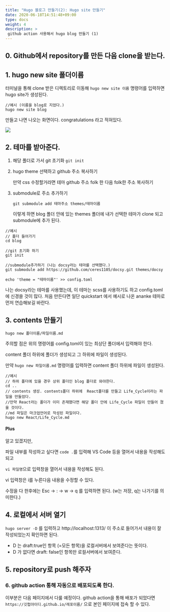 ```yaml
---
title: "Hugo 블로그 만들기(2): Hugo site 만들기"
date: 2020-06-18T14:51:48+09:00
type: docs
weight: 4
description: >
 github action 사용해서 hugo blog 만들기 (1)
---
```


## 0. Github에서 repository를 만든 다음 clone을 받는다.

## 1. hugo new site 폴더이름
터미널을 통해 clone 받은 디렉토리로 이동해
  `hugo new site 이름` 명령어를 입력하면 hugo site가 생성된다.
  ```
  //예시 (이름을 blog로 지었다.)
  hugo new site blog
  ``` 
 만들고 나면 나오는 화면이다. congratulations 라고 적혀있다. 

![](https://images.velog.io/images/ceres/post/c6586bc5-ef84-4959-bc4d-2884430e4b2b/%EC%8A%A4%ED%81%AC%EB%A6%B0%EC%83%B7,%202020-06-19%2015-40-27.png)

## 2. 테마를 받아준다. 
1) 해당 폴더로 가서 git 초기화
`git init`
2) hugo theme 선택하고 github 주소 복사하기

    만약 css 수정할거라면 테마 github 주소 folk 한 다음 folk한 주소 복사하기
3) submodule로 주소 추가하기


    `git submodule add 테마주소 themes/테마이름`

    이렇게 하면 blog 폴더 안에 있는 themes 폴더에 내가 선택한 테마가 clone 되고 submodule에 추가 된다.

```
//예시
// 폴더 들어가기
cd blog

//git 초기화 하기
git init

//submodule추가하기 (나는 docsy라는 테마를 선택했다.)
git submodule add https://github.com/ceres1105/docsy.git themes/docsy
```

```
echo 'theme = "테마이름"' >> config.toml
```

나는 docsy라는 테마를 사용했는데, 이 테마는 scss를 사용하기도 하고 config.toml에 신경쓸 것이 많다. 
처음 만든다면 일단 quickstart 에서 예시로 나온 ananke 테마로 먼저 연습해보길 바란다.
## 3. contents 만들기

`hugo new 폴더이름/파일이름.md ` 

주의할 점은 위의 명령어를 config.toml이 있는 최상단 폴더에서 입력해야 한다. 

content 폴더 하위에 폴더가 생성되고 그 하위에 파일이 생성된다. 

만약 `hugo new 파일이름.md` 명령어를 입력하면 content 폴더 하위에 파일이 생성된다.

```
//예시
// 하위 폴더에 있을 경우 상위 폴더인 blog 폴더로 와야한다.
cd ..
// contents 생성. contents폴더 하위에  React폴더를 만들고 Life_Cycle이라는 파일을 만들었다.
//만약 React라는 폴더가 이미 존재했다면 해당 폴더 안에 Life_Cycle 파일이 만들어 졌을 것이다. 
//md 파일은 마크업언어로 작성된 파일이다.
hugo new React/Life_Cycle.md
```

#### Plus
알고 있겠지만, 

파일 내부를 작성하고 싶다면 `code .`를 입력해 VS Code 등을 열어서 내용을 작성해도 되고

`vi 파일명`으로 입력창을 열어서 내용을 작성해도 된다.

vi 입력창은 i를 누른다음 내용을 수정할 수 있다.

수정을 다 한후에는 Esc -> : -> w -> q 를 입력하면 된다. 
(w는 저장, q는 나가기를 의미한다.) 

## 4. 로컬에서 서버 열기

`hugo server -D` 를 입력하고  http://localhost:1313/ 이 주소로 들어가서 내용이 잘 작성되었는지 확인하면 된다. 

- D 는 draft:true인 항목 (=모든 항목)을 로컬서버에서 보여준다는 뜻이다.
- D 가 없다면 draft: false인 항목만 로컬서버에서 보여준다.

## 5. repository로 push 해주자

### 6. github action 통해 자동으로 배포되도록 한다.

이부분은 다음 페이지에서 다룰 예정이다.
github action을 통해 배포가 되었다면 `https://깃헙아이디.github.io/레포이름/` 으로 본인 페이지에 접속 할 수 있다. 
